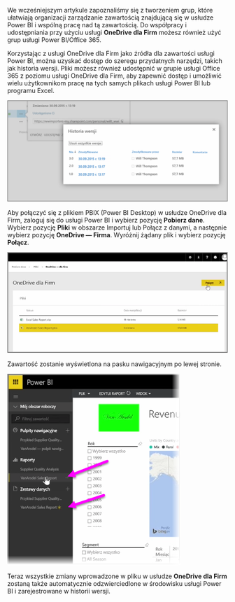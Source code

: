 We wcześniejszym artykule zapoznaliśmy się z tworzeniem grup, które ułatwiają organizacji zarządzanie zawartością znajdującą się w usłudze Power BI i wspólną pracę nad tą zawartością. Do współpracy i udostępniania przy użyciu usługi **OneDrive dla Firm** możesz również użyć grup usługi Power BI/Office 365.

Korzystając z usługi OneDrive dla Firm jako źródła dla zawartości usługi Power BI, można uzyskać dostęp do szeregu przydatnych narzędzi, takich jak historia wersji. Pliki możesz również udostępnić w grupie usługi Office 365 z poziomu usługi OneDrive dla Firm, aby zapewnić dostęp i umożliwić wielu użytkownikom pracę na tych samych plikach usługi Power BI lub programu Excel.

![](media/6-4a-integrate-onedrive-for-business/6-4a_1.png)

Aby połączyć się z plikiem PBIX (Power BI Desktop) w usłudze OneDrive dla Firm, zaloguj się do usługi Power BI i wybierz pozycję **Pobierz dane**. Wybierz pozycję **Pliki** w obszarze Importuj lub Połącz z danymi, a następnie wybierz pozycję **OneDrive — Firma**. Wyróżnij żądany plik i wybierz pozycję **Połącz**.

![](media/6-4a-integrate-onedrive-for-business/6-4a_2.png)

Zawartość zostanie wyświetlona na pasku nawigacyjnym po lewej stronie.

![](media/6-4a-integrate-onedrive-for-business/6-4a_3.png)

Teraz wszystkie zmiany wprowadzone w pliku w usłudze **OneDrive dla Firm** zostaną także automatycznie odzwierciedlone w środowisku usługi Power BI i zarejestrowane w historii wersji.

